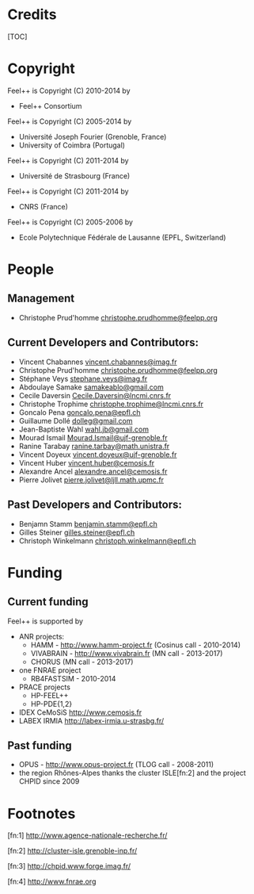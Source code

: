 <!-- -*- mode: markdown -*- -->
Credits
=======

[TOC]

# Copyright

Feel++ is Copyright (C) 2010-2014 by
 - Feel++ Consortium

Feel++ is Copyright (C) 2005-2014 by
 - Université Joseph Fourier (Grenoble, France)
 - University of Coimbra (Portugal)

Feel++ is Copyright (C) 2011-2014 by
 - Université de Strasbourg (France)

Feel++ is Copyright (C) 2011-2014 by
 - CNRS (France)

Feel++ is Copyright (C) 2005-2006 by
 - Ecole Polytechnique Fédérale de Lausanne (EPFL, Switzerland)

# People

## Management

 - Christophe Prud'homme <christophe.prudhomme@feelpp.org>

## Current Developers and Contributors:

 - Vincent Chabannes <vincent.chabannes@imag.fr>
 - Christophe Prud'homme <christophe.prudhomme@feelpp.org>
 - Stéphane Veys <stephane.veys@imag.fr>
 - Abdoulaye Samake <samakeablo@gmail.com>
 - Cecile Daversin <Cecile.Daversin@lncmi.cnrs.fr>
 - Christophe Trophime <christophe.trophime@lncmi.cnrs.fr>
 - Goncalo Pena <goncalo.pena@epfl.ch>
 - Guillaume Dollé <dolleg@gmail.com>
 - Jean-Baptiste Wahl <wahl.jb@gmail.com>
 - Mourad Ismail <Mourad.Ismail@ujf-grenoble.fr>
 - Ranine Tarabay <ranine.tarbay@math.unistra.fr>
 - Vincent Doyeux <vincent.doyeux@ujf-grenoble.fr>
 - Vincent Huber <vincent.huber@cemosis.fr>
 - Alexandre Ancel <alexandre.ancel@cemosis.fr>
 - Pierre Jolivet <pierre.jolivet@ljll.math.upmc.fr>


## Past Developers and Contributors:

 - Benjamn Stamm <benjamin.stamm@epfl.ch>
 - Gilles Steiner <gilles.steiner@epfl.ch>
 - Christoph Winkelmann <christoph.winkelmann@epfl.ch>

# Funding

## Current funding

Feel++ is supported by
 - ANR projects:
   - HAMM - http://www.hamm-project.fr (Cosinus call - 2010-2014)
   - VIVABRAIN - http://www.vivabrain.fr (MN call - 2013-2017)
   - CHORUS (MN call - 2013-2017)
 - one FNRAE project
   - RB4FASTSIM - 2010-2014
 - PRACE projects
   - HP-FEEL++
   - HP-PDE{1,2}
 - IDEX CeMoSiS http://www.cemosis.fr
 - LABEX IRMIA http://labex-irmia.u-strasbg.fr/

## Past funding
 - OPUS - http://www.opus-project.fr (TLOG call - 2008-2011)
 - the region Rhônes-Alpes thanks the cluster ISLE[fn:2] and the project
   CHPID since 2009

# Footnotes

[fn:1] http://www.agence-nationale-recherche.fr/

[fn:2] http://cluster-isle.grenoble-inp.fr/

[fn:3] http://chpid.www.forge.imag.fr/

[fn:4] http://www.fnrae.org

